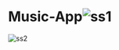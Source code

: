 # Music-App![ss1](https://github.com/Yatharth-Rami/Music-App/assets/137895868/26a45e39-87e1-4325-93bd-86df9d8f75d9)
![ss2](https://github.com/Yatharth-Rami/Music-App/assets/137895868/a074cb2c-c4cc-41cc-8ccf-aed1ed6a2184)
